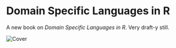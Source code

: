 # Domain Specific Languages in R

A new book on *Domain Specific Languages in R*. Very draft-y still.

![Cover](cover.jpg)

